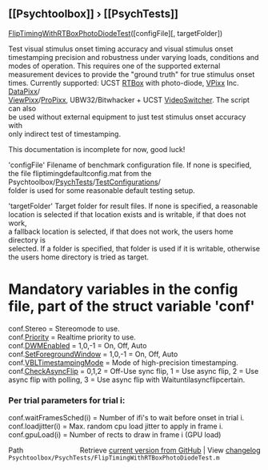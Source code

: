 ## [[Psychtoolbox]] &#8250; [[PsychTests]]

[FlipTimingWithRTBoxPhotoDiodeTest](FlipTimingWithRTBoxPhotoDiodeTest)([configFile][, targetFolder])  
  
Test visual stimulus onset timing accuracy and visual stimulus onset  
timestamping precision and robustness under varying loads, conditions and  
modes of operation. This requires one of the supported external  
measurement devices to provide the "ground truth" for true stimulus onset  
times. Currently supported: UCST [RTBox](RTBox) with photo-diode, [VPixx](VPixx) Inc. [DataPixx](DataPixx)/  
[ViewPixx](ViewPixx)/[ProPixx](ProPixx), UBW32/Bitwhacker + UCST [VideoSwitcher](VideoSwitcher). The script can also  
be used without external equipment to just test stimulus onset accuracy with  
only indirect test of timestamping.  
  
This documentation is incomplete for now, good luck!  
  
'configFile' Filename of benchmark configuration file. If none is specified,  
the file fliptimingdefaultconfig.mat from the Psychtoolbox/[PsychTests](PsychTests)/[TestConfigurations](TestConfigurations)/  
folder is used for some reasonable default testing setup.  
  
'targetFolder' Target folder for result files. If none is specified, a reasonable  
location is selected if that location exists and is writable, if that does not work,  
a fallback location is selected, if that does not work, the users home directory is  
selected. If a folder is specified, that folder is used if it is writable, otherwise  
the users home directory is tried as target.  
  
# Mandatory variables in the config file, part of the struct variable 'conf'  
  
conf.Stereo              = Stereomode to use.  
conf.[Priority](Priority)            = Realtime priority to use.  
conf.[DWMEnabled](DWMEnabled)          = 1,0,-1 = On, Off, Auto  
conf.[SetForegroundWindow](SetForegroundWindow) = 1,0,-1 = On, Off, Auto  
conf.[VBLTimestampingMode](VBLTimestampingMode) = Mode of high-precision timestamping.  
conf.[CheckAsyncFlip](CheckAsyncFlip)      = 0,1,2 = Off-Use sync flip, 1 = Use async flip, 2 = Use async flip with polling, 3 = Use async flip with Waituntilasyncflipcertain.  
  
### Per trial parameters for trial i:  
  
conf.waitFramesSched(i)  = Number of ifi's to wait before onset in trial i.  
conf.loadjitter(i)       = Max. random cpu load jitter to apply in frame i.  
conf.gpuLoad(i)          = Number of rects to draw in frame i (GPU load)  




<div class="code_header" style="text-align:right;">
  <span style="float:left;">Path&nbsp;&nbsp;</span> <span class="counter">Retrieve <a href=
  "https://raw.github.com/Psychtoolbox-3/Psychtoolbox-3/beta/Psychtoolbox/PsychTests/FlipTimingWithRTBoxPhotoDiodeTest.m">current version from GitHub</a> | View <a href=
  "https://github.com/Psychtoolbox-3/Psychtoolbox-3/commits/beta/Psychtoolbox/PsychTests/FlipTimingWithRTBoxPhotoDiodeTest.m">changelog</a></span>
</div>
<div class="code">
  <code>Psychtoolbox/PsychTests/FlipTimingWithRTBoxPhotoDiodeTest.m</code>
</div>

